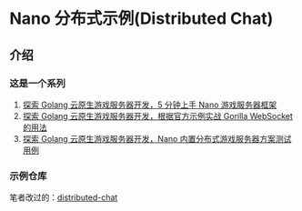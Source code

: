 # Nano 分布式示例(Distributed Chat)

## 介绍

### 这是一个系列

1. [探索 Golang 云原生游戏服务器开发，5 分钟上手 Nano 游戏服务器框架](https://juejin.im/post/6870388583019872270)
2. [探索 Golang 云原生游戏服务器开发，根据官方示例实战 Gorilla WebSocket 的用法](https://juejin.im/post/6872641375297339399)
3. [探索 Golang 云原生游戏服务器开发，Nano 内置分布式游戏服务器方案测试用例](https://juejin.im/post/6877028133116706823)

### 示例仓库

笔者改过的：[distributed-chat](https://github.com/Hacker-Linner/cloud-native-game-server/tree/master/demo/3-distributed-chat)

